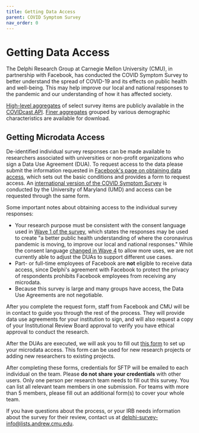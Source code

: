 ```yaml
---
title: Getting Data Access
parent: COVID Symptom Survey
nav_order: 0
---
```


# Getting Data Access

The Delphi Research Group at Carnegie Mellon University (CMU), in partnership
with Facebook, has conducted the COVID Symptom Survey to better understand the
spread of COVID-19 and its effects on public health and well-being. This may
help improve our local and national responses to the pandemic and our
understanding of how it has affected society.

[High-level aggregates](../api/covidcast.md) of select survey items are
publicly available in the [COVIDcast API](../api/covidcast-signals/fb-survey.md).
[Finer aggregates](./contingency-tables.md) grouped by various demographic
characteristics are available for download.

## Getting Microdata Access

De-identified individual survey responses can be made available to researchers
associated with universities or non-profit organizations who sign a Data Use
Agreement (DUA). To request access to the data please submit the information
requested in [Facebook's page on obtaining data
access](https://dataforgood.fb.com/docs/covid-19-symptom-survey-request-for-data-access/),
which sets out the basic conditions and provides a form to request access. An
[international version of the COVID Symptom Survey](https://covidmap.umd.edu/)
is conducted by the University of Maryland (UMD) and access can be requested
through the same form.

Some important notes about obtaining access to the individual survey responses:

* Your research purpose must be consistent with the consent language used in
  [Wave 1 of the survey](coding.md#wave-1), which states the responses may be
  used to create "a better public health understanding of where the coronavirus
  pandemic is moving, to improve our local and national responses." While the
  consent language [changed in Wave 4](coding.md#wave-4) to allow more uses, we
  are not currently able to adjust the DUAs to support different use cases.
* Part- or full-time employees of Facebook are **not** eligible to receive data
  access, since Delphi's agreement with Facebook to protect the privacy of
  respondents prohibits Facebook employees from receiving any microdata.
* Because this survey is large and many groups have access, the Data Use
  Agreements are not negotiable.

After you complete the request form, staff from Facebook and CMU will be in
contact to guide you through the rest of the process. They will provide data use
agreements for your institution to sign, and will also request a copy of your
Institutional Review Board approval to verify you have ethical approval to
conduct the research.

After the DUAs are executed, we will ask you to fill out [this
form](http://cmu.ca1.qualtrics.com/jfe/form/SV_89aVsYl29Oay4qq) to set up your
microdata access. This form can be used for new research projects or adding new
researchers to existing projects.

After completing these forms, credentials for SFTP will be emailed to each
individual on the team. Please **do not share your credentials** with other
users. Only one person per research team needs to fill out this survey. You can
list all relevant team members in one submission. For teams with more than 5
members, please fill out an additional form(s) to cover your whole team.

If you have questions about the process, or your IRB needs information
about the survey for their review, contact us at
<delphi-survey-info@lists.andrew.cmu.edu>.
